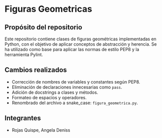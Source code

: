 # Figuras Geometricas
## Propósito del repositorio
Este repositorio contiene clases de figuras geométricas implementadas en Python, con el objetivo de aplicar conceptos de abstracción y herencia. Se ha utilizado como base para aplicar las normas de estilo PEP8 y la herramienta Pylint.

## Cambios realizados
- Corrección de nombres de variables y constantes según PEP8.
- Eliminación de declaraciones innecesarias como `pass`.
- Adición de docstrings a clases y métodos.
- Formateo de espacios y operadores.
- Renombrado del archivo a snake_case: `figura_geometrica.py`.

## Integrantes
- Rojas Quispe, Angela Deniss
